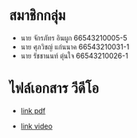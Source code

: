 # สมาชิกกลุ่ม
- นาย จักรภัทร อินผูก 66543210005-5
- นาย ศุภวิชญ์ แก่นนาค 66543210031-1
- นาย รัชชานนท์ ตุ่นใจ 66543210026-1
#  ไฟล์เอกสาร วีดีโอ
- [link pdf](https://docs.google.com/document/d/1JTgpKth9gd2Fvt6x-B0gd72nQDj9cgd8PVICXxPXj3Q/edit?usp=sharing)

- [link video](https://livermutlac.sharepoint.com/sites/teams-SEClassbyThanitKeatkaew/Shared%20Documents/ENGSE207/Recordings/Meeting%20in%20_team4_-20241020_225409-Meeting%20Recording.mp4?web=1&referrer=Teams.TEAMS-ELECTRON&referrerScenario=MeetingChicletGetLink.view)
